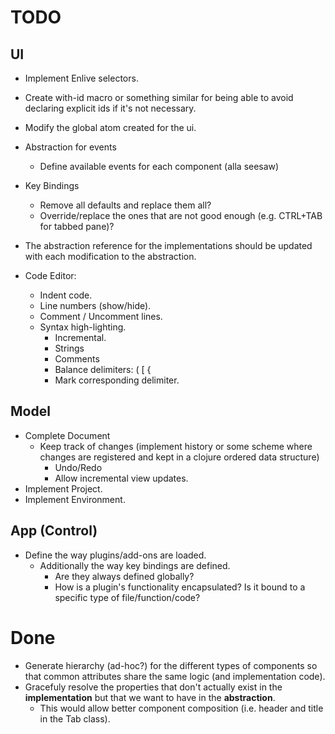 TODO
====

UI
--

- Implement Enlive selectors.
- Create with-id macro or something similar for being able to avoid declaring explicit ids if it's not necessary.
- Modify the global atom created for the ui.
- Abstraction for events
  - Define available events for each component (alla seesaw)
- Key Bindings
  - Remove all defaults and replace them all?
  - Override/replace the ones that are not good enough (e.g. CTRL+TAB for tabbed pane)?
- The abstraction reference for the implementations should be updated with each modification to the abstraction.

- Code Editor:
  - Indent code.
  - Line numbers (show/hide).
  - Comment / Uncomment lines.
  - Syntax high-lighting.
    - Incremental.
    - Strings
    - Comments
    - Balance delimiters: ( [ {
    - Mark corresponding delimiter.

Model
-----

- Complete Document
  - Keep track of changes (implement history or some scheme where changes are registered and kept in a clojure ordered data structure)
    - Undo/Redo
    - Allow incremental view updates.
- Implement Project.
- Implement Environment.

App (Control)
-------------

- Define the way plugins/add-ons are loaded.
  - Additionally the way key bindings are defined.
    - Are they always defined globally?
    - How is a plugin's functionality encapsulated? Is it bound to a specific type of file/function/code?
    
Done
====
- Generate hierarchy (ad-hoc?) for the different types of components so that common attributes share the same logic (and implementation code).
- Gracefuly resolve the properties that don't actually exist in the **implementation** but that we want to have in the **abstraction**.
  - This would allow better component composition (i.e. header and title in the Tab class).
